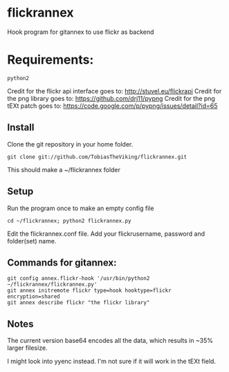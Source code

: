 flickrannex
=========

Hook program for gitannex to use flickr as backend

# Requirements:

    python2

Credit for the flickr api interface goes to: http://stuvel.eu/flickrapi
Credit for the png library goes to: https://github.com/drj11/pypng
Credit for the png tEXt patch goes to: https://code.google.com/p/pypng/issues/detail?id=65

## Install
Clone the git repository in your home folder.

    git clone git://github.com/TobiasTheViking/flickrannex.git 

This should make a ~/flickrannex folder

## Setup
Run the program once to make an empty config file

    cd ~/flickrannex; python2 flickrannex.py

Edit the flickrannex.conf file. Add your flickrusername, password and folder(set) name.

## Commands for gitannex:

    git config annex.flickr-hook '/usr/bin/python2 ~/flickrannex/flickrannex.py'
    git annex initremote flickr type=hook hooktype=flickr encryption=shared
    git annex describe flickr "the flickr library"

## Notes
The current version base64 encodes all the data, which results in ~35% larger filesize.

I might look into yyenc instead. I'm not sure if it will work in the tEXt field.
